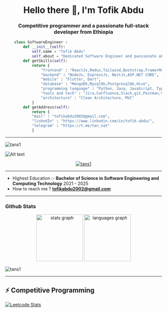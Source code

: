 <h1 align="center">Hello there 👋, I'm Tofik  Abdu </h1>
<h3 align="center">Competitive programmer and a passionate full-stack developer from Ethiopia</h3>

``` python
	class SoftwareEngineer :
	    def __init__(self):
		    self.name = "Tofik Abdu"
		    self.about = "Dedicated Software Engineer and passionate about learning new things and interested in competitive programming.I have been in touch with coding for many years."
		def getSkills(self):
			return {
				"frontend" : "ReactJs,Redux,Tailwind,Bootstrap,FramerMotion,Emotion,HTML,CSS,JS,",
				"backend" : "NodeJs, ExpressJs, NestJs,ASP.NET CORE",
				"mobile" : "Flutter, Dart",
				"database" : "MongoDb,MysqlDb,PostgresqlDb,Hive",
				"programming language" : "Python, Java, JavaScript, TypeScript,Dart,C#"
				"tools and tech" : "Jira,Confluence,Slack,git,Postman,Vs-code",
				"architecture" : "Clean Architecture, MVC"
			}
		def getAddress(self):
			return {
			"mail" : "tofikabdu2002@gmail.com",
			"linkedIn" : "https://www.linkedin.com/in/tofik-abdu/",
			"telegram" : "https://t.me/tan_nat"
			}
 ```
---
<p align="left"> <img src="https://komarev.com/ghpvc/?username=tans1&label=Profile%20views&color=0e75b6&style=flat" alt="tans1" /> </p>
<img  
src="https://raw.githubusercontent.com/abhisheknaiidu/abhisheknaiidu/master/code.gif"  
alt="Alt text"  
title="Optional title"  
style="display: inline-block; margin: 0 auto; max-width: 300px; max-height : 100px">
<p align="center"> <a href="https://github.com/ryo-ma/github-profile-trophy"><img src="https://github-profile-trophy.vercel.app/?username=tans1" alt="tans1" /></a> </p>

---
 - Highest Education :- **Bachelor of Science in Software Engineering and Computing Technology**  2021 - 2025
 - How to reach me ? **tofikabdu2002@gmail.com**
---
### Github Stats
<div align="center">
  <img src="https://github-readme-stats.vercel.app/api?username=tans1&hide_title=false&hide_rank=false&show_icons=true&include_all_commits=true&count_private=true&disable_animations=false&theme=dracula&locale=en&hide_border=false" height="150" alt="stats graph"  />
  <img src="https://github-readme-stats.vercel.app/api/top-langs?username=tans1&locale=en&hide_title=false&layout=compact&card_width=320&langs_count=5&theme=dracula&hide_border=false" height="150" alt="languages graph"  />
</div>
<p><img align="center" src="https://github-readme-streak-stats.herokuapp.com/?user=tans1&" alt="tans1" /></p>

---

## ⚡ Competitive Programming

[![Leetcode Stats](https://leetcard.jacoblin.cool/tofikabdu2002?font=milonga)](https://leetcode.com/tofikabdu2002/)
&nbsp;  
